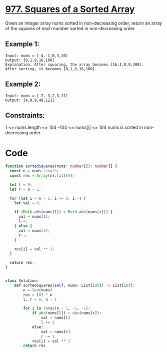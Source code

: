 # [977. Squares of a Sorted Array](https://leetcode.com/problems/squares-of-a-sorted-array/description/)

Given an integer array nums sorted in non-decreasing order, return an array of the squares of each number sorted in non-decreasing order.

## Example 1:

```
Input: nums = [-4,-1,0,3,10]
Output: [0,1,9,16,100]
Explanation: After squaring, the array becomes [16,1,0,9,100].
After sorting, it becomes [0,1,9,16,100].
```

## Example 2:

```
Input: nums = [-7,-3,2,3,11]
Output: [4,9,9,49,121]
```

## Constraints:

1 <= nums.length <= 104
-104 <= nums[i] <= 104
nums is sorted in non-decreasing order.

# Code

```ts
function sortedSquares(nums: number[]): number[] {
  const n = nums.length;
  const res = Array(n).fill(0);

  let l = 0;
  let r = n - 1;

  for (let i = n - 1; i >= 0; i--) {
    let val = 0;

    if (Math.abs(nums[l]) > Math.abs(nums[r])) {
      val = nums[l];
      l++;
    } else {
      val = nums[r];
      r--;
    }

    res[i] = val ** 2;
  }

  return res;
}
```

```py

class Solution:
    def sortedSquares(self, nums: List[int]) -> List[int]:
        n = len(nums)
        res = [0] * n
        l, r = 0, n - 1

        for i in range(n - 1, -1, -1):
            if abs(nums[l]) > abs(nums[r]):
                val = nums[l]
                l += 1
            else:
                val = nums[r]
                r -= 1
            res[i] = val ** 2
        return res


```
